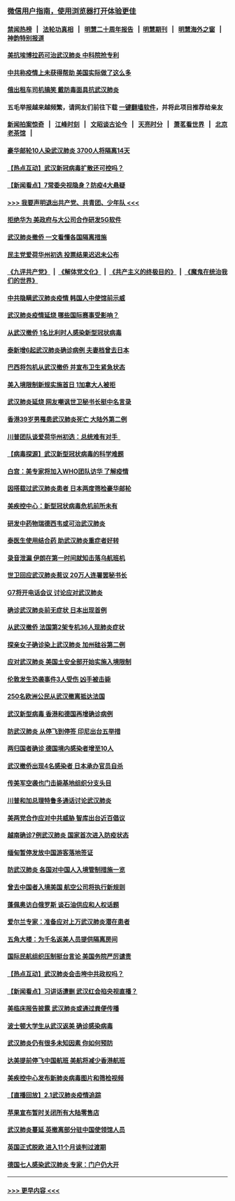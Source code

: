 ### [微信用户指南，使用浏览器打开体验更佳](https://github.com/gfw-breaker/banned-news1/blob/master/indexes/wechat-guide.md?t=0)
#### [禁闻热榜](热点新闻.md?t=0)  &nbsp;&nbsp;|&nbsp;&nbsp; [法轮功真相](https://github.com/gfw-breaker/truth/blob/master/README.md?t=0) &nbsp;&nbsp;|&nbsp;&nbsp; [明慧二十周年报告](https://github.com/gfw-breaker/mh-reports/blob/master/README.md?t=0) &nbsp;&nbsp;|&nbsp;&nbsp;[明慧期刊](https://github.com/gfw-breaker/mh-qikan) &nbsp;&nbsp;|&nbsp;&nbsp; [明慧海外之窗](https://github.com/gfw-breaker/mh-news/blob/master/README.md?t=0) &nbsp;&nbsp;|&nbsp;&nbsp; [神韵特别报道](https://github.com/gfw-breaker/mh-news/blob/master/shenyun.md?t=0)
#### [美抗埃博拉药可治武汉肺炎 中科院抢专利](../pages/nsc418/n11846409.md?t=02052133) 
#### [中共称疫情上未获得帮助 美国实际做了这么多](../pages/nsc418/n11846008.md?t=02052133) 
#### [俄出租车司机搞笑 戴防毒面具抗武汉肺炎](../pages/nsc418/n11845703.md?t=02052133) 
#### 五毛举报越来越频繁，请网友们前往下载 [一键翻墙软件](https://github.com/gfw-breaker/ssr-accounts)，并将此项目推荐给亲友
#### [新闻拍案惊奇](https://github.com/gfw-breaker/banned-news1/blob/master/pages/link4.md) &nbsp;&nbsp;|&nbsp;&nbsp; [江峰时刻](https://github.com/gfw-breaker/banned-news1/blob/master/pages/link4.md) &nbsp;&nbsp;|&nbsp;&nbsp; [文昭谈古论今](https://github.com/gfw-breaker/banned-news1/blob/master/pages/link4.md) &nbsp;&nbsp;|&nbsp;&nbsp; [天亮时分](https://github.com/gfw-breaker/banned-news1/blob/master/pages/link4.md) &nbsp;&nbsp;|&nbsp;&nbsp; [萧茗看世界](https://github.com/gfw-breaker/banned-news1/blob/master/pages/link4.md) &nbsp;&nbsp;|&nbsp;&nbsp; [北京老茶馆](https://github.com/gfw-breaker/banned-news1/blob/master/pages/link4.md) &nbsp;&nbsp;|&nbsp;&nbsp; 
#### [豪华邮轮10人染武汉肺炎 3700人将隔离14天](../pages/nsc418/n11845543.md?t=02052133) 
#### [【热点互动】武汉新冠病毒扩散还可控吗？](../pages/nsc418/n11844750.md?t=02052133) 
#### [【新闻看点】7常委央视隐身？防疫4大悬疑](../pages/nsc418/n11844611.md?t=02052133) 
#### [>>> 我要声明退出共产党、共青团、少年队 <<<](https://github.com/begood0513/goodnews/blob/master/quit/letter.md) 
#### [拒绝华为 美政府与大公司合作研发5G软件](../pages/nsc418/n11844625.md?t=02052133) 
#### [武汉肺炎撤侨 一文看懂各国隔离措施](../pages/nsc418/n11844216.md?t=02052133) 
#### [民主党爱荷华州初选 投票结果迟迟未公布](../pages/nsc418/n11844207.md?t=02052133) 
#### [《九评共产党》](https://github.com/begood0513/9ping.md/blob/master/README.md) &nbsp;|&nbsp; [《解体党文化》](../../../../jtdwh.md/blob/master/README.md)  &nbsp;|&nbsp; [《共产主义的终极目的》](../../../../gczydzjmd.md/blob/master/README.md) &nbsp;|&nbsp; [《魔鬼在统治我们的世界》](../../../../mgztzwmdsj.md/blob/master/README.md) 
#### [中共隐瞒武汉肺炎疫情 韩国人中使馆前示威](../pages/nsc418/n11844084.md?t=02052133) 
#### [武汉肺炎疫情延烧 哪些国际赛事受影响？](../pages/nsc418/n11843958.md?t=02052133) 
#### [从武汉撤侨 1名比利时人感染新型冠状病毒](../pages/nsc418/n11843977.md?t=02052133) 
#### [泰新增6起武汉肺炎确诊病例 夫妻档曾去日本](../pages/nsc418/n11843900.md?t=02052133) 
#### [巴西将包机从武汉撤侨 并宣布卫生紧急状态](../pages/nsc418/n11843418.md?t=02052133) 
#### [美入境限制新规实施首日 1加拿大人被拒](../pages/nsc418/n11843058.md?t=02052133) 
#### [武汉肺炎延烧 网友嘲讽世卫秘书长挺中名言录](../pages/nsc418/n11843056.md?t=02052133) 
#### [香港39岁男罹患武汉肺炎死亡 大陆外第二例](../pages/nsc418/n11843026.md?t=02052133) 
#### [川普团队谈爱荷华州初选：总统难有对手  ](../pages/nsc418/n11842867.md?t=02052133) 
#### [【病毒探源】武汉新型冠状病毒的科学难题](../pages/nsc418/n11842176.md?t=02052133) 
#### [白宫：美专家将加入WHO团队访华 了解疫情](../pages/nsc418/n11842198.md?t=02052133) 
#### [因搭载过武汉肺炎患者 日本两度筛检豪华邮轮](../pages/nsc418/n11842447.md?t=02052133) 
#### [美疾控中心：新型冠状病毒危机前所未有](../pages/nsc418/n11842406.md?t=02052133) 
#### [研发中药物瑞德西韦或可治武汉肺炎](../pages/nsc418/n11842100.md?t=02052133) 
#### [泰医生使用结合药 助武汉肺炎重症者好转](../pages/nsc418/n11842096.md?t=02052133) 
#### [录音泄漏 伊朗在第一时间就知击落乌航班机](../pages/nsc418/n11842002.md?t=02052133) 
#### [世卫回应武汉肺炎惹议 20万人连署罢秘书长](../pages/nsc418/n11841664.md?t=02052133) 
#### [G7将开电话会议 讨论应对武汉肺炎](../pages/nsc418/n11841658.md?t=02052133) 
#### [确诊武汉肺炎前无症状 日本出现首例](../pages/nsc418/n11841567.md?t=02052133) 
#### [从武汉撤侨 法国第2架专机36人现肺炎症状](../pages/nsc418/n11841382.md?t=02052133) 
#### [探亲女子确诊染上武汉肺炎 加州硅谷第二例](../pages/nsc418/n11839784.md?t=02052133) 
#### [应对武汉肺炎 美国土安全部开始实施入境限制](../pages/nsc418/n11839729.md?t=02052133) 
#### [伦敦发生恐袭事件3人受伤 凶手被击毙](../pages/nsc418/n11839442.md?t=02052133) 
#### [250名欧洲公民从武汉撤离抵达法国](../pages/nsc418/n11839438.md?t=02052133) 
#### [武汉新型病毒 香港和德国再增确诊病例](../pages/nsc418/n11839381.md?t=02052133) 
#### [防武汉肺炎 从停飞到停签 印尼出台五举措](../pages/nsc418/n11839282.md?t=02052133) 
#### [两归国者确诊 德国境内感染者增至10人](../pages/nsc418/n11839164.md?t=02052133) 
#### [武汉撤侨出现4名感染者 日本承办官员自杀](../pages/nsc418/n11839044.md?t=02052133) 
#### [传美军空袭也门击毙基地组织分支头目](../pages/nsc418/n11839210.md?t=02052133) 
#### [川普和加总理特鲁多通话讨论武汉肺炎](../pages/nsc418/n11839128.md?t=02052133) 
#### [美两党合作应对中共威胁 智库出台近百倡议](../pages/nsc418/n11838437.md?t=02052133) 
#### [越南确诊7例武汉肺炎 国家首次进入防疫状态](../pages/nsc418/n11838860.md?t=02052133) 
#### [缅甸暂停发放中国游客落地签证](../pages/nsc418/n11838730.md?t=02052133) 
#### [防武汉肺炎 各国对中国人入境管制措施一览](../pages/nsc418/n11838726.md?t=02052133) 
#### [曾去中国者入境美国 航空公司将执行新规则](../pages/nsc418/n11838375.md?t=02052133) 
#### [蓬佩奥访白俄罗斯 谈石油供应和人权话题](../pages/nsc418/n11838242.md?t=02052133) 
#### [爱尔兰专家：准备应对上万武汉肺炎潜在患者](../pages/nsc418/n11837978.md?t=02052133) 
#### [五角大楼：为千名返美人员提供隔离房间](../pages/nsc418/n11837831.md?t=02052133) 
#### [国际民航组织压制挺台言论 美国务院严厉谴责](../pages/nsc418/n11837791.md?t=02052133) 
#### [【热点互动】武汉肺炎会击垮中共政权吗？](../pages/nsc418/n11837779.md?t=02052133) 
#### [【新闻看点】习讲话遭删 武汉红会掐央视直播？](../pages/nsc418/n11837573.md?t=02052133) 
#### [美临床报告披露 武汉肺炎或通过粪便传播](../pages/nsc418/n11837626.md?t=02052133) 
#### [波士顿大学生从武汉返美 确诊感染病毒](../pages/nsc418/n11837580.md?t=02052133) 
#### [武汉肺炎仍有很多未知因素 你如何预防](../pages/nsc418/n11837666.md?t=02052133) 
#### [达美提前停飞中国航班 美航将减少香港航班](../pages/nsc418/n11837649.md?t=02052133) 
#### [美疾控中心发布新肺炎病毒图片和筛检视频](../pages/nsc418/n11837491.md?t=02052133) 
#### [【直播回放】2.1武汉肺炎疫情追踪](../pages/nsc418/n11837232.md?t=02052133) 
#### [苹果宣布暂时关闭所有大陆零售店](../pages/nsc418/n11837097.md?t=02052133) 
#### [武汉肺炎蔓延 英撤离部分驻中国使领馆人员](../pages/nsc418/n11837061.md?t=02052133) 
#### [英国正式脱欧 进入11个月谈判过渡期](../pages/nsc418/n11836911.md?t=02052133) 
#### [德国七人感染武汉肺炎 专家：门户仍大开](../pages/nsc418/n11836344.md?t=02052133) 

----
#### [ >>> 更早内容 <<< ](../indexes/nsc418-earlier.md)
